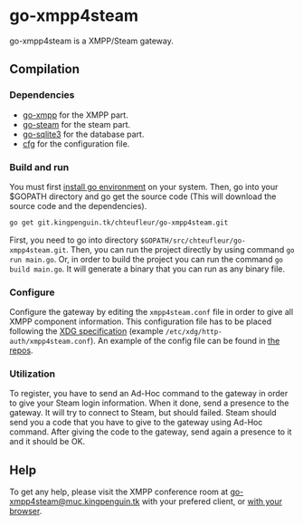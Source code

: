 # go-xmpp4steam


go-xmpp4steam is a XMPP/Steam gateway.


## Compilation
### Dependencies

 * [go-xmpp](https://git.kingpenguin.tk/chteufleur/go-xmpp) for the XMPP part.
 * [go-steam](https://github.com/Philipp15b/go-steam) for the steam part.
 * [go-sqlite3](https://github.com/mattn/go-sqlite3) for the database part.
 * [cfg](https://github.com/jimlawless/cfg) for the configuration file.


### Build and run
You must first [install go environment](https://golang.org/doc/install) on your system.
Then, go into your $GOPATH directory and go get the source code (This will download the source code and the dependencies).
```sh
go get git.kingpenguin.tk/chteufleur/go-xmpp4steam.git
```

First, you need to go into directory ``$GOPATH/src/chteufleur/go-xmpp4steam.git``.
Then, you can run the project directly by using command ``go run main.go``.
Or, in order to build the project you can run the command ``go build main.go``.
It will generate a binary that you can run as any binary file.

### Configure
Configure the gateway by editing the ``xmpp4steam.conf`` file in order to give all XMPP component information. This configuration file has to be placed following the [XDG specification](https://specifications.freedesktop.org/basedir-spec/basedir-spec-latest.html) (example ``/etc/xdg/http-auth/xmpp4steam.conf``).
An example of the config file can be found in [the repos](https://git.kingpenguin.tk/chteufleur/HTTPAuthentificationOverXMPP/src/master/xmpp4steam.conf).

### Utilization
To register, you have to send an Ad-Hoc command to the gateway in order to give your Steam login information.
When it done, send a presence to the gateway. It will try to connect to Steam, but should failed.
Steam should send you a code that you have to give to the gateway using Ad-Hoc command.
After giving the code to the gateway, send again a presence to it and it should be OK.


## Help
To get any help, please visit the XMPP conference room at [go-xmpp4steam@muc.kingpenguin.tk](xmpp://go-xmpp4steam@muc.kingpenguin.tk?join) with your prefered client, or [with your browser](https://jappix.kingpenguin.tk/?r=go-xmpp4steam@muc.kingpenguin.tk).
